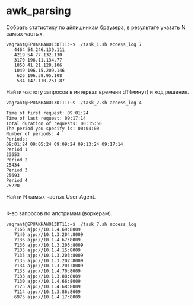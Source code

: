 # awk_parsing
Собрать статистику по айпишникам браузера, в результате указать N самых частых.
```
vagrant@EPUAKHAWO13DT11:~$ ./task_1.sh access_log 7
   4464 54.246.139.111
   4219 54.77.132.130
   3170 196.11.134.77
   1850 41.21.128.106
   1049 196.15.209.146
    626 196.38.95.108
    534 147.110.251.87
```
Найти частоту запросов в интервал времени dT(минут) и ход решения.
```
vagrant@EPUAKHAWO13DT11:~$ ./task_2.sh access_log 4

Time of first request: 09:01:24
Time of last request: 09:17:14
Total duration of requests: 00:15:50
The period you specify is: 00:04:00
Number of periods: 4
Periods:
09:01:24 09:05:24 09:09:24 09:13:24 09:17:14
Period 1
23653
Period 2
25434
Period 3
25693
Period 4
25220
```
Найти N самых частых User-Agent.
```

```
К-во запросов по апстримам (воркерам).
```
vagrant@EPUAKHAWO13DT11:~$ ./task_7.sh access_log
   7166 ajp://10.1.4.69:8009
   7140 ajp://10.1.3.204:8009
   7136 ajp://10.1.4.67:8009
   7136 ajp://10.1.3.205:8009
   7135 ajp://10.1.4.15:8009
   7135 ajp://10.1.3.203:8009
   7135 ajp://10.1.3.202:8009
   7134 ajp://10.1.3.201:8009
   7133 ajp://10.1.4.70:8009
   7133 ajp://10.1.3.88:8009
   7130 ajp://10.1.4.66:8009
   7125 ajp://10.1.4.68:8009
   7114 ajp://10.1.3.86:8009
   6975 ajp://10.1.4.17:8009
```
